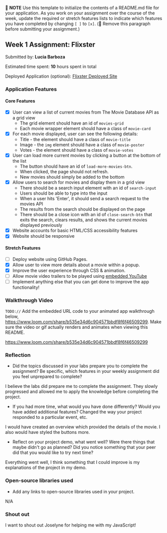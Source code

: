 📝 **NOTE** Use this template to initialize the contents of a README.md file for your application. As you work on your assignment over the course of the week, update the required or stretch features lists to indicate which features you have completed by changing `[ ]` to `[x]`. (🚫 Remove this paragraph before submitting your assignment.)

## Week 1 Assignment: Flixster

Submitted by: **Lucia Barboza**

Estimated time spent: **10** hours spent in total

Deployed Application (optional): [Flixster Deployed Site](ADD_LINK_HERE)

### Application Features

#### Core Features

- [X] User can view a list of current movies from The Movie Database API as a grid view
  - The grid element should have an id of `movies-grid`
  - Each movie wrapper element should have a class of `movie-card`
- [X] For each movie displayed, user can see the following details:
  - Title - the element should have a class of `movie-title`
  - Image - the `img` element should have a class of `movie-poster`
  - Votes - the element should have a class of `movie-votes`
- [X] User can load more current movies by clicking a button at the bottom of the list
  - The button should have an id of `load-more-movies-btn`.
  - When clicked, the page should not refresh.
  - New movies should simply be added to the bottom
- [X] Allow users to search for movies and display them in a grid view
  - There should be a search input element with an id of `search-input`
  - Users should be able to type into the input
  - When a user hits 'Enter', it should send a search request to the movies API
  - The results from the search should be displayed on the page
  - There should be a close icon with an id of `close-search-btn` that exits the search, clears results, and shows the current movies displayed previously
- [X] Website accounts for basic HTML/CSS accessibility features
- [X] Website should be responsive

#### Stretch Features

- [ ] Deploy website using GitHub Pages.
- [X] Allow user to view more details about a movie within a popup.
- [X] Improve the user experience through CSS & animation.
- [ ] Allow movie video trailers to be played using [embedded YouTube](https://support.google.com/youtube/answer/171780?hl=en)
- [ ] Implement anything else that you can get done to improve the app functionality!

### Walkthrough Video

`TODO://` Add the embedded URL code to your animated app walkthrough below, https://www.loom.com/share/b535e34d6c904571bbdf8f6f46509299. Make sure the video or gif actually renders and animates when viewing this README. 

https://www.loom.com/share/b535e34d6c904571bbdf8f6f46509299

### Reflection

- Did the topics discussed in your labs prepare you to complete the assignment? Be specific, which features in your weekly assignment did you feel unprepared to complete?

I believe the labs did prepare me to complete the assignment. They slowly progressed and allowed me to apply the knowledge before completing the project. 

- If you had more time, what would you have done differently? Would you have added additional features? Changed the way your project responded to a particular event, etc.
  
I would have created an overview which provided the details of the movie. I also would have styled the buttons more. 

- Reflect on your project demo, what went well? Were there things that maybe didn't go as planned? Did you notice something that your peer did that you would like to try next time?

Everything went well, I think something that I could improve is my explanations of the project in my demo. 

### Open-source libraries used

- Add any links to open-source libraries used in your project.

N/A

### Shout out


I want to shout out Joselyne for helping me with my JavaScript!
